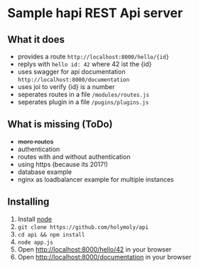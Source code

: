 # Sample hapi REST Api server

## What it does

  + provides a route `http://localhost:8000/hello/{id}`
  + replys with `hello id: 42` where 42 ist the {id}
  + uses swagger for api documentation `http://localhost:8000/documentation`
  + uses joi to verify {id} is a number
  + seperates routes in a file `/modules/routes.js`
  + seperates plugin in a file `/pugins/plugins.js`

## What is missing (ToDo)

  + ~~more routes~~
  + authentication
  + routes with and without authentication
  + using https (because its 2017!)
  + database example
  + nginx as loadbalancer example for multiple instances

## Installing

  1. Install [node](https://nodejs.org/en/download/package-manager/)
  2. `git clone https://github.com/holymoly/api`
  3. `cd api && npm install`
  4. `node app.js`
  5. Open <http://localhost:8000/hello/42> in your browser
  6. Open <http://localhost:8000/documentation> in your browser
